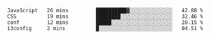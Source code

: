 
<!--START_SECTION:waka-->

```text
JavaScript   26 mins         ██████████▓░░░░░░░░░░░░░░   42.88 %
CSS          19 mins         ████████░░░░░░░░░░░░░░░░░   32.46 %
conf         12 mins         █████░░░░░░░░░░░░░░░░░░░░   20.15 %
i3config     2 mins          █░░░░░░░░░░░░░░░░░░░░░░░░   04.51 %
```

<!--END_SECTION:waka-->

<!--unk0e-ctrlmd-blitzh-->

